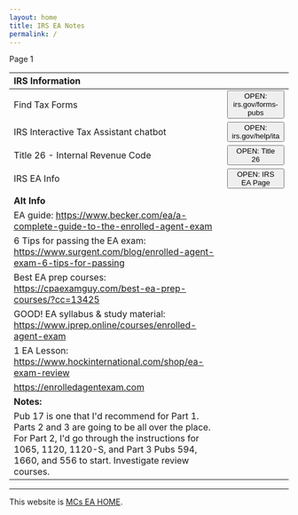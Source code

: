 ```yaml
---
layout: home
title: IRS EA Notes
permalink: /
---
```


<script>
function button1() { window.open("https://www.irs.gov/tax-professionals/enrolled-agents"); }
function button2() { window.open("https://www.irs.gov/forms-pubs"); }
function button3() { window.open("https://www.irs.gov/help/ita"); }
function button4() { window.open("https://www.govinfo.gov/content/pkg/USCODE-2021-title26/html/USCODE-2021-title26-subtitleA-chap1-subchapN.htm"); }
</script>

Page 1

| **IRS Information** ||
|:-|:-:|
| Find Tax Forms |<button onclick="button2()">OPEN: irs.gov/forms-pubs</button>|
| IRS Interactive Tax Assistant chatbot |<button onclick="button3()">OPEN: irs.gov/help/ita</button>|
| Title 26 - Internal Revenue Code |<button onclick="button4()">OPEN: Title 26</button>|
| IRS EA Info |<button onclick="button1()">OPEN: IRS EA Page</button>|
|||
| **Alt Info** ||
| EA guide: https://www.becker.com/ea/a-complete-guide-to-the-enrolled-agent-exam||
| 6 Tips for passing the EA exam: https://www.surgent.com/blog/enrolled-agent-exam-6-tips-for-passing||
| Best EA prep courses: https://cpaexamguy.com/best-ea-prep-courses/?cc=13425||
| GOOD! EA syllabus & study material: https://www.iprep.online/courses/enrolled-agent-exam||
| 1 EA Lesson: https://www.hockinternational.com/shop/ea-exam-review||
| https://enrolledagentexam.com||
| **Notes:** ||
| Pub 17 is one that I'd recommend for Part 1. Parts 2 and 3 are going to be all over the place. For Part 2, I'd go through the instructions for 1065, 1120, 1120-S, and Part 3 Pubs 594, 1660, and 556 to start. Investigate review courses.||

---

This website is [MCs EA HOME](https://mcc-us.github.io/irs.ea/).
